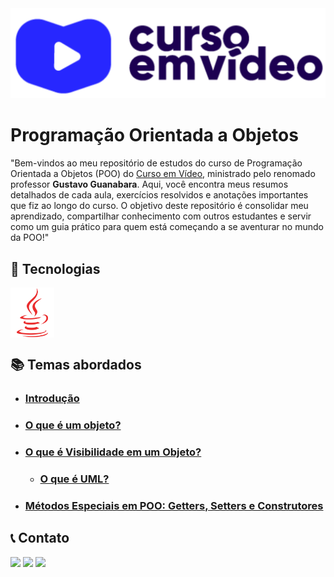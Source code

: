 <img src="./img/CURSO-EM-VIDEO (1).png">

# Programação Orientada a Objetos

"Bem-vindos ao meu repositório de estudos do curso de Programação Orientada a Objetos (POO) do [Curso em Vídeo](https://www.youtube.com/playlist?list=PLHz_AreHm4dkqe2aR0tQK74m8SFe-aGsY), ministrado pelo renomado professor **Gustavo Guanabara**. Aqui, você encontra meus resumos detalhados de cada aula, exercícios resolvidos e anotações importantes que fiz ao longo do curso. O objetivo deste repositório é consolidar meu aprendizado, compartilhar conhecimento com outros estudantes e servir como um guia prático para quem está começando a se aventurar no mundo da POO!"

## 🚀 Tecnologias

<img align="center" alt="Misael-Js" height="80" width="70" src="https://raw.githubusercontent.com/devicons/devicon/master/icons/java/java-plain.svg">

## 📚 Temas abordados

- ### [Introdução](./Material-Estudo/Introducao/introducao.md)

- ### [O que é um objeto?](./Material-Estudo/Objetos/objetos.md)

- ### [O que é Visibilidade em um Objeto?](./Material-Estudo/Visibilidade/visibilidade.md)

  - ### [O que é UML?](./Material-Estudo/Visibilidade/uml.md)

- ### [Métodos Especiais em POO: Getters, Setters e Construtores](./Material-Estudo/Metodos-Especiais/metodosEspeciais.md)

<h2> 📞 Contato</h2>
<div> 
  <a href="https://instagram.com/misaelvborges" target="_blank"><img src="https://img.shields.io/badge/-Instagram-%23E4405F?style=for-the-badge&logo=instagram&logoColor=white" target="_blank"></a>
  <a href = "mailto:misaelborges1981@gmail.com"><img src="https://img.shields.io/badge/-Gmail-%23333?style=for-the-badge&logo=gmail&logoColor=white" target="_blank"></a>
  <a href="https://www.linkedin.com/in/misael-borges-5a5214181" target="_blank"><img src="https://img.shields.io/badge/-LinkedIn-%230077B5?style=for-the-badge&logo=linkedin&logoColor=white" target="_blank"></a> 
  <a href= https://img.shields.io/badge/WhatsApp-25D366?style=for-the-badge&logo=whatsapp&logoColor=white></a>
</div>
